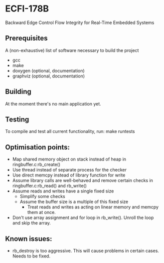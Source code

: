 # ECFI-178B
Backward Edge Control Flow Integrity for Real-Time Embedded Systems

## Prerequisites
A (non-exhaustive) list of software necessary to build the project

- gcc
- make
- doxygen (optional, documentation)
- graphviz (optional, documentation)

## Building
At the moment there's no main application yet.

## Testing
To compile and test all current functionality, run:
 make runtests

## Optimisation points:
- Map shared memory object on stack instead of heap in ringbuffer.c:rb\_create()
- Use thread instead of separate process for the checker
- Use direct memcpy instead of library function for write
- Assume library calls are well-behaved and remove certain checks in ringbuffer.c:rb\_read() and rb\_write()
- Assume reads and writes have a single fixed size
  - Simplify some checks
  - Assume the buffer size is a multiple of this fixed size
    - Treat reads and writes as acting on linear memory and memcpy them at once.
- Don't use array assignment and for loop in rb\_write(). Unroll the loop and skip the array.

## Known issues:
- rb_destroy is too aggressive. This will cause problems in certain cases. Needs to be fixed.
